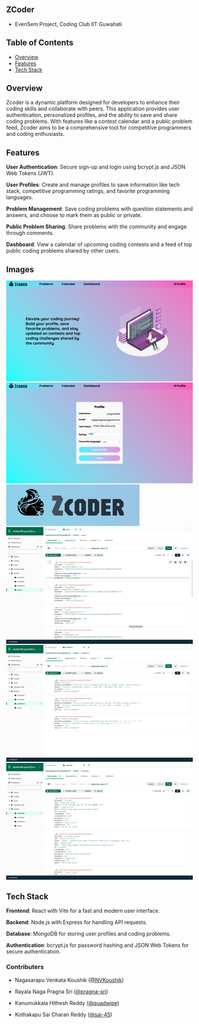 ##  ZCoder
- EvenSem Project, Coding Club IIT Guwahati


## Table of Contents
- [Overview](#overview)
- [Features](#features)
- [Tech Stack](#tech-stack)
  
## Overview

Zcoder is a dynamic platform designed for developers to enhance their coding skills and collaborate with peers. This application provides user authentication, personalized profiles, and the ability to save and share coding problems. With features like a contest calendar and a public problem feed, Zcoder aims to be a comprehensive tool for competitive programmers and coding enthusiasts.

## Features

**User Authentication**: Secure sign-up and login using bcrypt.js and JSON Web Tokens (JWT).

**User Profiles**: Create and manage profiles to save information like tech stack, competitive programming ratings, and favorite programming languages.

**Problem Management**: Save coding problems with question statements and answers, and choose to mark them as public or private.

**Public Problem Sharing**: Share problems with the community and engage through comments.

**Dashboard**: View a calendar of upcoming coding contests and a feed of top public coding problems shared by other users.

## Images

![Alt text](1.jpeg)
![Alt text](2.jpeg)
![Alt text](3.jpeg)
![Alt text](4.jpeg)
![Alt text](5.jpeg)
![Alt text](6.jpeg)


## Tech Stack

**Frontend**: React with Vite for a fast and modern user interface.

**Backend**: Node.js with Express for handling API requests.

**Database**: MongoDB for storing user profiles and coding problems.

**Authentication**: bcrypt.js for password hashing and JSON Web Tokens for secure authentication.

### Contributers

- Nagasarapu Venkata Koushik ([@NVKoushik](https://github.com/NVKoushik))

- Rayala Naga Pragna Sri ([@pragna-sri](https://github.com/pragna-sri))

- Kanumukkala Hithesh Reddy ([@quadwipe](https://github.com/quadwipe))

- Kothakapu Sai Charan Reddy ([@sai-45](https://github.com/sai-45))

